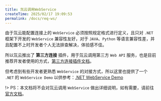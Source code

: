 ```yaml
---
title: 氚云调用WebService
createTime: 2025/02/17 19:09:53
permalink: /docs/req-ws/
---
```


由于氚云能配置连接上的 ```WebService``` 必须按照规定格式进行定义，且只对 ```.NET``` 框架下开发的 ```WebService``` 兼容性友好，对于 ```JAVA```、```Python``` 等语言兼容性差，并且配置不上时开发者个人无法排查解决，体验感不佳。

所以氚云推出了 **第三方连接** 插件，用于氚云调用第三方 ```Web API``` 服务，也是目前推荐开发者使用的方式，[第三方连接插件文档](/doc/req-api)。

但考虑到有些开发者更熟悉 ```WebService``` 的对接方式，所以这里也提供了一个 ```.NET``` 的 ```WebService Demo``` 以供参考：[.NET WebService Demo](https://gitee.com/h3yun-pro-public/h3yun-demo/tree/main/WebServiceDemo)

!> PS：本文档将不会对氚云调用 ```WebService``` 做出详细说明，如有需要，请前往[官方文档](https://help.h3yun.com/contents/1126/2234.html)。